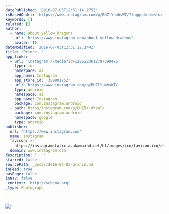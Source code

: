 ```yaml
---
datePublished: '2016-07-03T12:51:14.275Z'
isBasedOnUrl: 'https://www.instagram.com/p/BHZlY-mhsWT/?tagged=itwstories'
keywords: []
related: []
author:
  - name: about_yellow_dragons
    url: 'https://www.instagram.com/about_yellow_dragons'
    avatar: {}
dateModified: '2016-07-03T12:51:12.144Z'
title: 'Prince  '
app_links:
  - url: 'instagram://media?id=1286223612797699475'
    type: ios
    namespace: ai
    app_name: Instagram
    app_store_id: '389801252'
  - url: 'https://www.instagram.com/p/BHZlY-mhsWT/'
    type: android
    namespace: ai
    app_name: Instagram
    package: com.instagram.android
  - path: https/instagram.com/p/BHZlY-mhsWT/
    package: com.instagram.android
    namespace: google
    type: android
publisher:
  url: 'https://www.instagram.com'
  name: Instagram
  favicon: >-
    https://instagramstatic-a.akamaihd.net/h1/images/ico/favicon.ico/dfa85bb1fd63.ico
  domain: www.instagram.com
description: '   '
starred: false
sourcePath: _posts/2016-07-03-prince.md
inFeed: true
hasPage: false
inNav: false
_context: 'http://schema.org'
_type: Photograph

---
```

![   ](https://scontent.cdninstagram.com/t51.2885-15/s640x640/sh0.08/e35/13584210_821687071308162_1320649937_n.jpg?ig_cache_key=MTI4NjIyMzYxMjc5NzY5OTQ3NQ%3D%3D.2)